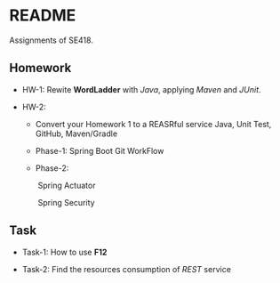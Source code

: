 # README

Assignments of SE418.

## Homework

- HW-1:  Rewite **WordLadder** with *Java*, applying *Maven* and *JUnit*.
- HW-2:

  - Convert your Homework 1 to a REASRful service
               Java, Unit Test, GitHub, Maven/Gradle

  - Phase-1:
               Spring Boot
               Git WorkFlow

  - Phase-2:

    ​           Spring Actuator

    ​           Spring Security

## Task

- Task-1: How to use **F12**

- Task-2: Find the resources consumption of  *REST* service